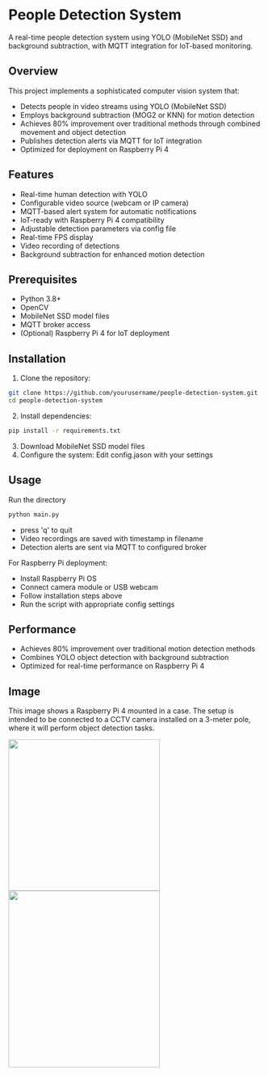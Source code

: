 # People Detection System

A real-time people detection system using YOLO (MobileNet SSD) and background subtraction, with MQTT integration for IoT-based monitoring.

## Overview

This project implements a sophisticated computer vision system that:
- Detects people in video streams using YOLO (MobileNet SSD)
- Employs background subtraction (MOG2 or KNN) for motion detection
- Achieves 80% improvement over traditional methods through combined movement and object detection
- Publishes detection alerts via MQTT for IoT integration
- Optimized for deployment on Raspberry Pi 4

## Features

- Real-time human detection with YOLO
- Configurable video source (webcam or IP camera)
- MQTT-based alert system for automatic notifications
- IoT-ready with Raspberry Pi 4 compatibility
- Adjustable detection parameters via config file
- Real-time FPS display
- Video recording of detections
- Background subtraction for enhanced motion detection

## Prerequisites

- Python 3.8+
- OpenCV
- MobileNet SSD model files
- MQTT broker access
- (Optional) Raspberry Pi 4 for IoT deployment

## Installation

1. Clone the repository:
```bash
git clone https://github.com/yourusername/people-detection-system.git
cd people-detection-system
```

2. Install dependencies:
```bash
pip install -r requirements.txt
```
3. Download MobileNet SSD model files
4. Configure the system: Edit config.jason with your settings

## Usage
Run the directory 
```bash
python main.py
```
- press 'q' to quit
- Video recordings are saved with timestamp in filename
- Detection alerts are sent via MQTT to configured broker

For Raspberry Pi deployment:
- Install Raspberry Pi OS
- Connect camera module or USB webcam
- Follow installation steps above
- Run the script with appropriate config settings

## Performance
- Achieves 80% improvement over traditional motion detection methods
- Combines YOLO object detection with background subtraction
- Optimized for real-time performance on Raspberry Pi 4

## Image
This image shows a Raspberry Pi 4 mounted in a case. The setup is intended to be connected to a CCTV camera installed on a 3-meter pole, where it will perform object detection tasks.

<img src="https://github.com/user-attachments/assets/c3eaf4b1-5cb7-4c17-bbbe-d4cc072f30eb" width="300" >
<img src="https://github.com/user-attachments/assets/4c28e0a7-33c6-44c0-8332-ec6d14e5aeea" width="300" height="350">

